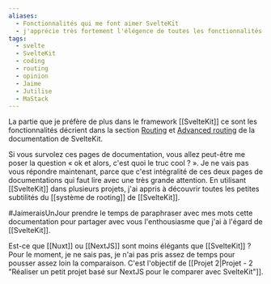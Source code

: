 ```yaml
---
aliases:
  - Fonctionnalités qui me font aimer SvelteKit
  - j'apprécie très fortement l'élégence de toutes les fonctionnalités de routing de SvelteKit
tags:
  - svelte
  - SvelteKit
  - coding
  - routing
  - opinion
  - Jaime
  - Jutilise
  - MaStack
---
```

La partie que je préfère de plus dans le framework [[SvelteKit]] ce sont les fonctionnalités décrient dans la section [Routing](https://kit.svelte.dev/docs/routing) et [Advanced routing](https://kit.svelte.dev/docs/advanced-routing) de la documentation de SvelteKit.

Si vous survolez ces pages de documentation, vous allez peut-être me poser la question « ok et alors, c'est quoi le truc cool ? ». Je ne vais pas vous répondre maintenant, parce que c'est intégralité de ces deux pages de documentations qui faut lire avec une très grande attention.
En utilisant [[SvelteKit]] dans plusieurs projets, j'ai appris à découvrir toutes les petites subtilités du [[système de rooting]] de [[SvelteKit]].

#JaimeraisUnJour prendre le temps de paraphraser avec mes mots cette documentation pour partager avec vous l'enthousiasme que j'ai à l'égard de [[SvelteKit]].

Est-ce que [[Nuxt]] ou [[NextJS]] sont moins élégants que [[SvelteKit]] ? Pour le moment, je ne sais pas, je n'ai pas pris assez de temps pour pousser assez loin la comparaison.
C'est l'objectif de [[Projet 2|Projet - 2 "Réaliser un petit projet basé sur NextJS pour le comparer avec SvelteKit"]].